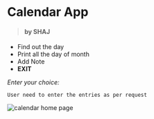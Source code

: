 # Calendar App 
> #### by SHAJ
- Find out the day
- Print all the day of month
- Add Note
- **EXIT**

_Enter your choice:_

`User need to enter the entries as per request`

![calendar home page](https://user-images.githubusercontent.com/94296103/141958622-cc0f81a8-d1f4-4fbc-b604-37a0a8422cb2.jpg)
